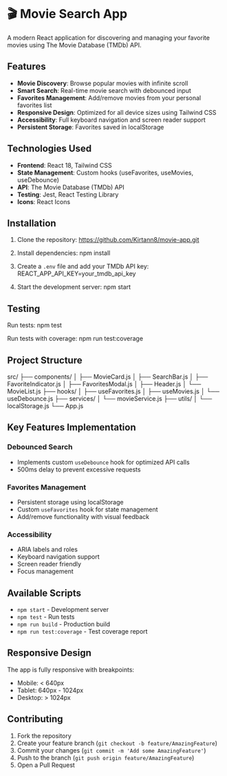 # 🎬 Movie Search App

A modern React application for discovering and managing your favorite movies using The Movie Database (TMDb) API.

##  Features

- **Movie Discovery**: Browse popular movies with infinite scroll
- **Smart Search**: Real-time movie search with debounced input
- **Favorites Management**: Add/remove movies from your personal favorites list
- **Responsive Design**: Optimized for all device sizes using Tailwind CSS
- **Accessibility**: Full keyboard navigation and screen reader support
- **Persistent Storage**: Favorites saved in localStorage

## Technologies Used

- **Frontend**: React 18, Tailwind CSS
- **State Management**: Custom hooks (useFavorites, useMovies, useDebounce)
- **API**: The Movie Database (TMDb) API
- **Testing**: Jest, React Testing Library
- **Icons**: React Icons

##  Installation

1. Clone the repository:
https://github.com/Kirtann8/movie-app.git


2. Install dependencies:
npm install


3. Create a `.env` file and add your TMDb API key:
REACT_APP_API_KEY=your_tmdb_api_key


4. Start the development server:
npm start


## Testing
Run tests: 
npm test


Run tests with coverage:
npm run test:coverage


##  Project Structure

src/
├── components/
│ ├── MovieCard.js
│ ├── SearchBar.js
│ ├── FavoriteIndicator.js
│ ├── FavoritesModal.js
│ ├── Header.js
│ └── MovieList.js
├── hooks/
│ ├── useFavorites.js
│ ├── useMovies.js
│ └── useDebounce.js
├── services/
│ └── movieService.js
├── utils/
│ └── localStorage.js
└── App.js



## Key Features Implementation

### Debounced Search
- Implements custom `useDebounce` hook for optimized API calls
- 500ms delay to prevent excessive requests

### Favorites Management
- Persistent storage using localStorage
- Custom `useFavorites` hook for state management
- Add/remove functionality with visual feedback

### Accessibility
- ARIA labels and roles
- Keyboard navigation support
- Screen reader friendly
- Focus management

##  Available Scripts

- `npm start` - Development server
- `npm test` - Run tests
- `npm run build` - Production build
- `npm run test:coverage` - Test coverage report

##  Responsive Design

The app is fully responsive with breakpoints:
- Mobile: < 640px
- Tablet: 640px - 1024px  
- Desktop: > 1024px

##  Contributing

1. Fork the repository
2. Create your feature branch (`git checkout -b feature/AmazingFeature`)
3. Commit your changes (`git commit -m 'Add some AmazingFeature'`)
4. Push to the branch (`git push origin feature/AmazingFeature`)
5. Open a Pull Request